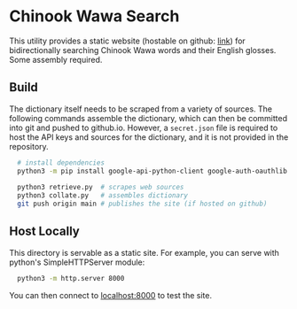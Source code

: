# Chinook Wawa Search

This utility provides a static website (hostable on github: [link](https://chinookwawasearch.github.io))
for bidirectionally searching Chinook Wawa words and their English glosses. Some assembly required.

## Build

The dictionary itself needs to be scraped from a variety of sources. The following commands assemble the dictionary, 
which can then be committed into git and pushed to github.io. However, a `secret.json` file is required to host
the API keys and sources for the dictionary, and it is not provided in the repository.

```bash
  # install dependencies
  python3 -m pip install google-api-python-client google-auth-oauthlib
  
  python3 retrieve.py  # scrapes web sources
  python3 collate.py   # assembles dictionary
  git push origin main # publishes the site (if hosted on github)
```

## Host Locally

This directory is servable as a static site. For example, you can serve with python's SimpleHTTPServer module:

```bash
  python3 -m http.server 8000
```

You can then connect to [localhost:8000](http://localhost:8000) to test the site.
